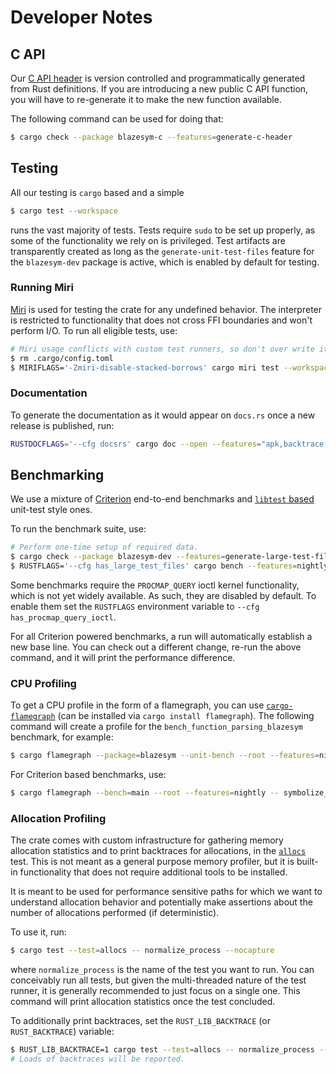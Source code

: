 # Developer Notes

## C API
Our [C API header](capi/include/blazesym.h) is version controlled and
programmatically generated from Rust definitions. If you are introducing
a new public C API function, you will have to re-generate it to make the
new function available.

The following command can be used for doing that:
```sh
$ cargo check --package blazesym-c --features=generate-c-header
```


## Testing
All our testing is `cargo` based and a simple
```sh
$ cargo test --workspace
```
runs the vast majority of tests. Tests require `sudo` to be set up properly, as
some of the functionality we rely on is privileged. Test artifacts are
transparently created as long as the `generate-unit-test-files` feature for the
`blazesym-dev` package is active, which is enabled by default for
testing.

### Running Miri
[Miri][miri] is used for testing the crate for any undefined behavior.
The interpreter is restricted to functionality that does not cross FFI
boundaries and won't perform I/O. To run all eligible tests, use:
```sh
# Miri usage conflicts with custom test runners, so don't over write it.
$ rm .cargo/config.toml
$ MIRIFLAGS='-Zmiri-disable-stacked-borrows' cargo miri test --workspace -- ":miri:"
```

### Documentation
To generate the documentation as it would appear on `docs.rs` once a
new release is published, run:
```sh
RUSTDOCFLAGS='--cfg docsrs' cargo doc --open --features="apk,backtrace,breakpad,demangle,dwarf,gsym"
```


## Benchmarking
We use a mixture of [Criterion][criterion] end-to-end benchmarks and [`libtest`
based][libtest] unit-test style ones.

To run the benchmark suite, use:
```sh
# Perform one-time setup of required data.
$ cargo check --package blazesym-dev --features=generate-large-test-files
$ RUSTFLAGS='--cfg has_large_test_files' cargo bench --features=nightly
```

Some benchmarks require the `PROCMAP_QUERY` ioctl kernel functionality,
which is not yet widely available. As such, they are disabled by
default. To enable them set the `RUSTFLAGS` environment variable to
`--cfg has_procmap_query_ioctl`.

For all Criterion powered benchmarks, a run will automatically establish a new
base line. You can check out a different change, re-run the above command, and
it will print the performance difference.


### CPU Profiling
To get a CPU profile in the form of a flamegraph, you can use
[`cargo-flamegraph`][flamegraph] (can be installed via `cargo install
flamegraph`). The following command will create a profile for the
`bench_function_parsing_blazesym` benchmark, for example:
```sh
$ cargo flamegraph --package=blazesym --unit-bench --root --features=nightly -- bench_function_parsing_blazesym
```

For Criterion based benchmarks, use:
```sh
$ cargo flamegraph --bench=main --root --features=nightly -- symbolize_gsym_multi_no_setup --bench
```


### Allocation Profiling
The crate comes with custom infrastructure for gathering memory
allocation statistics and to print backtraces for allocations, in the
[`allocs`][blazesym-allocs] test. This is not meant as a general purpose
memory profiler, but it is built-in functionality that does not require
additional tools to be installed.

It is meant to be used for performance sensitive paths for which we want
to understand allocation behavior and potentially make assertions about
the number of allocations performed (if deterministic).

To use it, run:
```sh
$ cargo test --test=allocs -- normalize_process --nocapture
```
where `normalize_process` is the name of the test you want to run. You
can conceivably run all tests, but given the multi-threaded nature of
the test runner, it is generally recommended to just focus on a single
one. This command will print allocation statistics once the test
concluded.

To additionally print backtraces, set the `RUST_LIB_BACKTRACE` (or
`RUST_BACKTRACE`) variable:

```sh
$ RUST_LIB_BACKTRACE=1 cargo test --test=allocs -- normalize_process --nocapture
# Loads of backtraces will be reported.
```


[blazesym-allocs]: https://github.com/libbpf/blazesym/blob/main/tests/allocs.rs
[criterion]: https://crates.io/crates/criterion
[flamegraph]: https://crates.io/crates/flamegraph
[libtest]: https://doc.rust-lang.org/1.4.0/book/benchmark-tests.html
[miri]: https://github.com/rust-lang/miri
